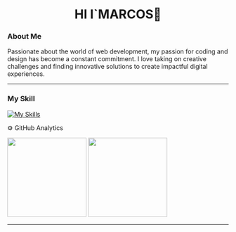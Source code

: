 
<h1 align="center">HI I`MARCOS👋</h1>

### About Me
<p>
Passionate about the world of web development, my passion for coding and design has become a constant commitment. I love taking on creative challenges and finding innovative solutions to create impactful digital experiences.
</p>
<hr>

### My Skill
[![My Skills](https://skillicons.dev/icons?i=js,html,css,ts,react,git)](https://skillicons.dev)

⚙️  GitHub Analytics
<div >
  <img height="180em" src="https://github-readme-stats.vercel.app/api?username=MarcosApodaca&theme=vue-dark&show_icons=true&hide_border=true&count_private=true" />
  <img height="180em"  src="https://github-readme-stats.vercel.app/api/top-langs/?username=MarcosApodaca&theme=vue-dark&show_icons=true&hide_border=true&layout=compact" />
</div>
<hr>
